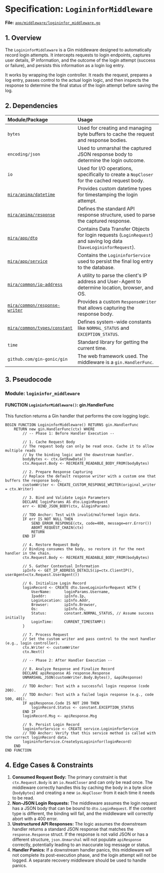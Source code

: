 # Specification: `LogininforMiddleware`

**File:** [`app/middleware/logininfor_middleware.go`](/app/middleware/logininfor_middleware.go)

## 1. Overview

The `LogininforMiddleware` is a Gin middleware designed to automatically record login attempts. It intercepts requests to login endpoints, captures user details, IP information, and the outcome of the login attempt (success or failure), and persists this information as a login log entry.

It works by wrapping the login controller. It reads the request, prepares a log entry, passes control to the actual login logic, and then inspects the response to determine the final status of the login attempt before saving the log.

## 2. Dependencies

| Module/Package | Usage |
| :--- | :--- |
| `bytes` | Used for creating and managing byte buffers to cache the request and response bodies. |
| `encoding/json` | Used to unmarshal the captured JSON response body to determine the login outcome. |
| `io` | Used for I/O operations, specifically to create a `NopCloser` for the cached request body. |
| [`mira/anima/datetime`](/anima/datetime) | Provides custom datetime types for timestamping the login attempt. |
| [`mira/anima/response`](/anima/response) | Defines the standard API response structure, used to parse the captured response. |
| [`mira/app/dto`](/app/dto) | Contains Data Transfer Objects for login requests (`LoginRequest`) and saving log data (`SaveLogininforRequest`). |
| [`mira/app/service`](/app/service) | Contains the `LogininforService` used to persist the final log entry to the database. |
| [`mira/common/ip-address`](/common/ip-address) | A utility to parse the client's IP address and User-Agent to determine location, browser, and OS. |
| [`mira/common/response-writer`](/common/response-writer) | Provides a custom `ResponseWriter` that allows capturing the response body. |
| [`mira/common/types/constant`](/common/types/constant) | Defines system-wide constants like `NORMAL_STATUS` and `EXCEPTION_STATUS`. |
| `time` | Standard library for getting the current time. |
| `github.com/gin-gonic/gin` | The web framework used. The middleware is a `gin.HandlerFunc`. |

## 3. Pseudocode

### Module: `logininfor_middleware`

#### FUNCTION `LogininforMiddleware()`: gin.HandlerFunc

This function returns a Gin handler that performs the core logging logic.

```pseudocode
BEGIN FUNCTION LogininforMiddleware() RETURNS gin.HandlerFunc
    RETURN new gin.HandlerFunc(ctx) WHERE
        // -- Phase 1: Before Handler Execution --

        // 1. Cache Request Body
        // The request body can only be read once. Cache it to allow multiple reads
        // by the binding logic and the downstream handler.
        bodyBytes <- ctx.GetRawData()
        ctx.Request.Body <- RECREATE_READABLE_BODY_FROM(bodyBytes)

        // 2. Prepare Response Capturing
        // Replace the default response writer with a custom one that buffers the response body.
        customWriter <- CREATE_CUSTOM_RESPONSE_WRITER(original_writer = ctx.Writer)

        // 3. Bind and Validate Login Parameters
        DECLARE loginParams AS dto.LoginRequest
        err <- BIND_JSON_BODY(ctx, &loginParams)

        // TDD Anchor: Test with invalid/malformed login data.
        IF err IS NOT NULL THEN
            SEND_ERROR_RESPONSE(ctx, code=400, message=err.Error())
            ABORT_REQUEST_CHAIN(ctx)
            RETURN
        END IF

        // 4. Restore Request Body
        // Binding consumes the body, so restore it for the next handler in the chain.
        ctx.Request.Body <- RECREATE_READABLE_BODY_FROM(bodyBytes)

        // 5. Gather Contextual Information
        ipInfo <- GET_IP_ADDRESS_DETAILS(ip=ctx.ClientIP(), userAgent=ctx.Request.UserAgent())

        // 6. Initialize Login Record
        loginRecord <- CREATE dto.SaveLogininforRequest WITH {
            UserName:      loginParams.Username,
            Ipaddr:        ipInfo.Ip,
            LoginLocation: ipInfo.Addr,
            Browser:       ipInfo.Browser,
            Os:            ipInfo.Os,
            Status:        constant.NORMAL_STATUS, // Assume success initially
            LoginTime:     CURRENT_TIMESTAMP()
        }

        // 7. Process Request
        // Set the custom writer and pass control to the next handler (e.g., login controller).
        ctx.Writer <- customWriter
        ctx.Next()

        // -- Phase 2: After Handler Execution --

        // 8. Analyze Response and Finalize Record
        DECLARE apiResponse AS response.Response
        UNMARSHAL_JSON(customWriter.Body.Bytes(), &apiResponse)

        // TDD Anchor: Test with a successful login response (code 200).
        // TDD Anchor: Test with a failed login response (e.g., code 500, 401).
        IF apiResponse.Code IS NOT 200 THEN
            loginRecord.Status <- constant.EXCEPTION_STATUS
        END IF
        loginRecord.Msg <- apiResponse.Msg

        // 9. Persist Login Record
        logininforService <- CREATE service.LogininforService
        // TDD Anchor: Verify that this service method is called with the correct loginRecord data.
        logininforService.CreateSysLogininfor(loginRecord)
    END
END FUNCTION
```

## 4. Edge Cases & Constraints

1.  **Consumed Request Body:** The primary constraint is that `ctx.Request.Body` is an `io.ReadCloser` and can only be read once. The middleware correctly handles this by caching the body in a byte slice (`bodyBytes`) and creating a new `io.NopCloser` from it each time it needs to be read.
2.  **Non-JSON Login Requests:** The middleware assumes the login request has a JSON body that can be bound to `dto.LoginRequest`. If the content type is different, the binding will fail, and the middleware will correctly abort with a 400 error.
3.  **Unstructured API Responses:** The logic assumes the downstream handler returns a standard JSON response that matches the `response.Response` struct. If the response is not valid JSON or has a different structure, `json.Unmarshal` will not populate `apiResponse` correctly, potentially leading to an inaccurate log message or status.
4.  **Handler Panics:** If a downstream handler panics, this middleware will not complete its post-execution phase, and the login attempt will not be logged. A separate recovery middleware should be used to handle panics.
